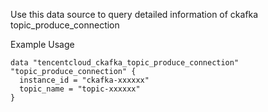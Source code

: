 Use this data source to query detailed information of ckafka topic_produce_connection

Example Usage

```hcl
data "tencentcloud_ckafka_topic_produce_connection" "topic_produce_connection" {
  instance_id = "ckafka-xxxxxx"
  topic_name = "topic-xxxxxx"
}
```